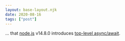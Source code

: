 ```yaml
---
layout: base-layout.njk
date: 2020-08-16
tags: ["post"]
---
```


... that [node.js](https://nodejs.org/en/) v14.8.0 introduces [top-level async/await](https://github.com/nodejs/node/commit/62bb2e757f).
